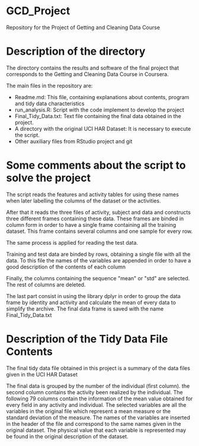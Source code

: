 # GCD_Project

Repository for the Project of Getting and Cleaning Data Course

# Description of the directory

The directory contains the results and software of the final project that corresponds to the Getting and Cleaning Data Course in Coursera.

The main files in the repository are:

* Readme.md: This file, containing explanations about contents, program and tidy data characteristics
* run_analysis.R: Script with the code implement to develop the project
* Final_Tidy_Data.txt: Text file containing the final data obtained in the project.
* A directory with the original UCI HAR Dataset: It is necessary to execute the script.
* Other auxiliary files from RStudio project and git

# Some comments about the script to solve the project

The script reads the features and activity tables for using these names when later labelling the columns of the dataset or the activities.

After that it reads the three files of activity, subject and data and constructs three different frames containing these data. These frames are binded in column form in order to have a single frame containing all the training dataset. This frame contains several columns and one sample for every row.

The same process is applied for reading the test data.

Training and test data are binded by rows, obtaining a single file with all the data. To this file the names of the variables are appended in order to have a good description of the contents of each column

Finally, the columns containing the sequence "mean" or "std" are selected. The rest of columns are deleted.

The last part consist in using the library dplyr in order to group the data frame by identity and activity and calculate the mean of every data to simplify the archive. The final data frame is saved with the name Final_Tidy_Data.txt

# Description of the Tidy Data File Contents

The final tidy data file obtained in this project is a summary of the data files given in the UCI HAR Dataset

The final data is grouped by the number of the individual (first column). the second column contains the activity been realized by the individual. The following 79 columns contain the information of the mean value obtained for every field in any activity and individual. The selected variables are all the variables in the original file which represent a mean measure or the standard deviation of the measure. The names of the variables are inserted in the header of the file and correspond to the same names given in the original dataset. The physical value that each variable is represented may be found in the original description of the dataset.
